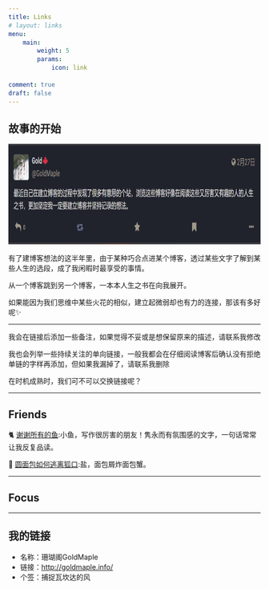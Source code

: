```yaml
---
title: Links
# layout: links
menu:
    main: 
        weight: 5
        params:
            icon: link

comment: true
draft: false
---
```

## 故事的开始
<div align="left">    
<img src="image.png" alt="故事的开始" width="800" height="200">
</div>

有了建博客想法的这半年里，由于某种巧合点进某个博客，透过某些文字了解到某些人生的选段，成了我闲暇时最享受的事情。

从一个博客跳到另一个博客，一本本人生之书在向我展开。

如果能因为我们思维中某些火花的相似，建立起微弱却也有力的连接，那该有多好呢✨

---

我会在链接后添加一些备注，如果觉得不妥或是想保留原来的描述，请联系我修改

我也会列举一些持续关注的单向链接，一般我都会在仔细阅读博客后确认没有拒绝单链的字样再添加，但如果我漏掉了，请联系我删除

在时机成熟时，我们可不可以交换链接呢？

---

## Friends

🐈‍ [谢谢所有的鱼](https://gregueria.icu/):小鱼，写作很厉害的朋友！隽永而有氛围感的文字，一句话常常让我反复品读。

🥯 [圆面包如何逃离狐口](https://sunnkynews.icu/):盐，面包屑炸面包蟹。

---

## Focus


---

## 我的链接
- 名称：珊瑚阁GoldMaple
- 链接：http://goldmaple.info/
- 个签：捕捉瓦坎达的风

